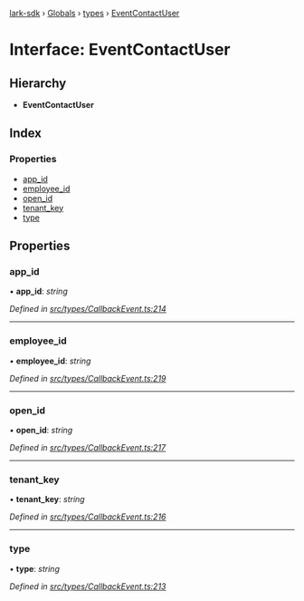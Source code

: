 [lark-sdk](../README.md) › [Globals](../globals.md) › [types](../modules/types.md) › [EventContactUser](types.eventcontactuser.md)

# Interface: EventContactUser

## Hierarchy

* **EventContactUser**

## Index

### Properties

* [app_id](types.eventcontactuser.md#app_id)
* [employee_id](types.eventcontactuser.md#employee_id)
* [open_id](types.eventcontactuser.md#open_id)
* [tenant_key](types.eventcontactuser.md#tenant_key)
* [type](types.eventcontactuser.md#type)

## Properties

###  app_id

• **app_id**: *string*

*Defined in [src/types/CallbackEvent.ts:214](https://github.com/TbhT/lark-sdk/blob/e3605bb/src/types/CallbackEvent.ts#L214)*

___

###  employee_id

• **employee_id**: *string*

*Defined in [src/types/CallbackEvent.ts:219](https://github.com/TbhT/lark-sdk/blob/e3605bb/src/types/CallbackEvent.ts#L219)*

___

###  open_id

• **open_id**: *string*

*Defined in [src/types/CallbackEvent.ts:217](https://github.com/TbhT/lark-sdk/blob/e3605bb/src/types/CallbackEvent.ts#L217)*

___

###  tenant_key

• **tenant_key**: *string*

*Defined in [src/types/CallbackEvent.ts:216](https://github.com/TbhT/lark-sdk/blob/e3605bb/src/types/CallbackEvent.ts#L216)*

___

###  type

• **type**: *string*

*Defined in [src/types/CallbackEvent.ts:213](https://github.com/TbhT/lark-sdk/blob/e3605bb/src/types/CallbackEvent.ts#L213)*

